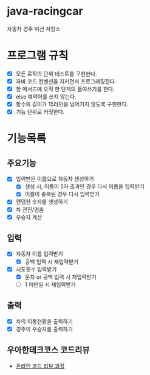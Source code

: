# java-racingcar
자동차 경주 미션 저장소

# 프로그램 규칙
- [X] 모든 로직의 단위 테스트를 구현한다.
- [X] 자바 코드 컨벤션을 지키면서 프로그래밍한다.
- [X] 한 메서드에 오직 한 단계의 들여쓰기를 한다.
- [X] else 예약어를 쓰지 않는다.
- [X] 함수의 길이가 15라인을 넘어가지 않도록 구현한다.
- [X] 기능 단위로 커밋한다.

# 기능목록
## 주요기능
- [X] 입력받은 이름으로 자동차 생성하기
    - [X] 생성 시, 이름이 5자 초과인 경우 다시 이름을 입력받기
    - [X] 이름이 중복된 경우 다시 입력받기
- [X] 랜덤한 숫자를 생성하기
- [x] 차 전진/멈춤
- [x] 우승자 계산

## 입력
- [X] 자동차 이름 입력받기
    - [x] 공백 입력 시 재입력받기
- [x] 시도횟수 입력받기
    - [x] 문자 or 공백 입력 시 재입력받기
    - [ ] 1 미만일 시 재입력받기

## 출력
- [x] 차의 이동현황을 출력하기
- [x] 경주의 우승자를 출력하기

## 우아한테크코스 코드리뷰

- [온라인 코드 리뷰 과정](https://github.com/woowacourse/woowacourse-docs/blob/master/maincourse/README.md)
